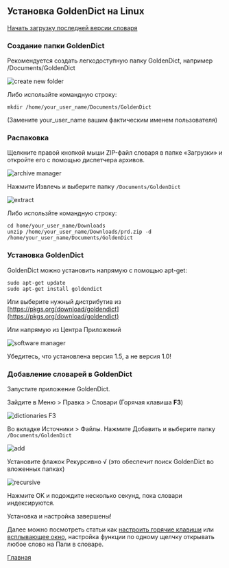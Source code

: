 ## Установка GoldenDict на Linux

[Начать загрузку последней версии словаря](https://github.com/sasanarakkha/study-tools/releases/latest/download/ru-pali-dict.zip)

### Создание папки GoldenDict

Рекомендуется создать легкодоступную папку GoldenDict, например /Documents/GoldenDict

![create new folder](https://user-images.githubusercontent.com/64521731/151519119-aee19fa1-6fcf-43e0-8395-85fe67398655.png)

Либо использйте командную строку:

`mkdir /home/your_user_name/Documents/GoldenDict`

(Замените your_user_name вашим фактическим именем пользователя)

### Распаковка

Щелкните правой кнопкой мыши ZIP-файл словаря в папке «Загрузки» и откройте его с помощью диспетчера архивов.

![archive manager](https://user-images.githubusercontent.com/64521731/151268770-60483e5a-ddee-45fd-852f-3573b9a7c5d2.png)

Нажмите Извлечь и выберите папку `/Documents/GoldenDict`

![extract](https://user-images.githubusercontent.com/64521731/151269003-33b8bff0-d5fe-4860-b7b6-4b7a3ef80c41.png)

Либо использйте командную строку:

`cd home/your_user_name/Downloads`\
`unzip /home/your_user_name/Downloads/prd.zip -d /home/your_user_name/Documents/GoldenDict`

### Установка GoldenDict

GoldenDict можно установить напрямую с помощью apt-get:

`sudo apt-get update`\
`sudo apt-get install goldendict`

Или выберите нужный дистрибутив из [https://pkgs.org/download/goldendict](https://pkgs.org/download/goldendict)

Или напрямую из Центра Приложений

![software manager](https://user-images.githubusercontent.com/64521731/151267260-93e3e1ce-61c8-4f09-a8d8-b8d3448cf694.png)

Убедитесь, что установлена версия 1.5, а не версия 1.0!

### Добавление словарей в GoldenDict

Запустите приложение GoldenDict.

Зайдите в Меню > Правка > Словари (Горячая клавиша **F3**)

![dictionaries F3](https://user-images.githubusercontent.com/64521731/151520353-72b82a7e-e27b-49bb-bb84-394ed7bac6f1.png)

Во вкладке Источники > Файлы.
Нажмите Добавить и выберите папку `/Documents/GoldenDict`

![add](https://user-images.githubusercontent.com/64521731/151520594-7fc56dd9-6413-4526-8474-28db75941a61.png)

Установите флажок Рекурсивно √ (это обеспечит поиск GoldenDict во вложенных папках)

![recursive](https://user-images.githubusercontent.com/64521731/151520889-a1b2a2a9-3530-4d19-a4fa-7f96956b6ff5.png)

Нажмите OK и подождите несколько секунд, пока словари индексируются.

Установка и настройка завершены!

Далее можно посмотреть статьи как  [настроить горячие клавиши](https://devamitta.github.io/pali/setup_hotkey_ru.html) или [всплывающее окно](https://devamitta.github.io/pali/setup_scan_popup_ru.html), настройка функции по одному щелчку открывать любое слово на Пали в словаре.

[Главная](https://devamitta.github.io/pali/pali_dict.html)
